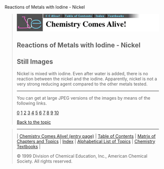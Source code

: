 





 Reactions of Metals with Iodine - Nickel
 



> ![Chemistry Comes Alive!](ccahead.gif)
> 
> 
> 
> 
> 
> 
> 
> 
> 
> ## Reactions of Metals with Iodine - Nickel
> 
> 
> 
> 
> ## Still Images
> 
> 
> 
> 
> 
> 
> 
> 
> 
>  Nickel is mixed with iodine. Even after water is added, there is
no reaction between the nickel and the iodine. Apparently, nickel is
not a very strong reducing agent compared to the other metals tested.
>  
> 
> 
> 
> 
> 
> 
> ---
> 
> 
>  You can get at large JPEG versions of the images by means of the following links.
>    
> 
> 
> [0](../../STILLS/METALI1/METAL1NI/64JPG48/0.JPG) 
> [1](../../STILLS/METALI1/METAL1NI/64JPG48/1.JPG) 
> [2](../../STILLS/METALI1/METAL1NI/64JPG48/2.JPG) 
> [3](../../STILLS/METALI1/METAL1NI/64JPG48/3.JPG) 
> [4](../../STILLS/METALI1/METAL1NI/64JPG48/4.JPG) 
> [5](../../STILLS/METALI1/METAL1NI/64JPG48/5.JPG) 
> [6](../../STILLS/METALI1/METAL1NI/64JPG48/6.JPG) 
> [7](../../STILLS/METALI1/METAL1NI/64JPG48/7.JPG) 
> [8](../../STILLS/METALI1/METAL1NI/64JPG48/8.JPG) 
> [9](../../STILLS/METALI1/METAL1NI/64JPG48/9.JPG) 
> [10](../../STILLS/METALI1/METAL1NI/64JPG48/10.JPG) 
> 
> 
> 
> 
> [Back to the topic](../../MAIN/METALI1/PAGE1.HTM)



> ---
> 
> 
>  |
>  [Chemistry Comes Alive! (entry page)](../../INDEX.HTM) 
>  |
>  [Table of Contents](../../CONTENTS.HTM) 
>  |
>  [Matrix of Chapters and Topics](../../MATRIX.HTM) 
>  |
>  [Index](../../WORDS.HTM) 
>  |
>  [Alphabetical List of Topics](../../ALPHATOP.HTM) 
>  |
>  [Chemistry Textbooks](../../BOOKS.HTM) 
>  |
>  
>  © 1999 Division of Chemical Education, Inc.,
American Chemical Society. All rights reserved.





